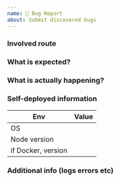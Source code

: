 ```yaml
---
name: 🐛 Bug Report
about: Submit discovered bugs
---
```


<!--
Please ensure you have read [documentation](https://docs.rsshub.app/en), and provide all the information required by this template.
Otherwise the issue will be closed immediately.
-->

### Involved route

### What is expected?

### What is actually happening?

### Self-deployed information

<!--
Delete this section if you are using [RSSHub demo](https://rsshub.app).
Please ensure you have deployed the [master branch](https://github.com/DIYgod/RSSHub/tree/master) of RSSHub.
-->

| Env                | Value         |
| ------------------ | ------------- |
| OS                 |               |
| Node version       |               |
| if Docker, version |               |

### Additional info (logs errors etc)

